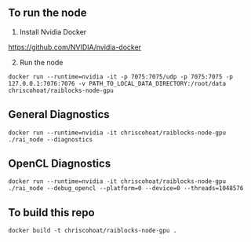 ## To run the node

1) Install Nvidia Docker

https://github.com/NVIDIA/nvidia-docker

2) Run the node

```
docker run --runtime=nvidia -it -p 7075:7075/udp -p 7075:7075 -p 127.0.0.1:7076:7076 -v PATH_TO_LOCAL_DATA_DIRECTORY:/root/data chriscohoat/raiblocks-node-gpu
```

## General Diagnostics

```
docker run --runtime=nvidia -it chriscohoat/raiblocks-node-gpu ./rai_node --diagnostics
```

## OpenCL Diagnostics

```
docker run --runtime=nvidia -it chriscohoat/raiblocks-node-gpu ./rai_node --debug_opencl --platform=0 --device=0 --threads=1048576
```

## To build this repo

```
docker build -t chriscohoat/raiblocks-node-gpu .
```
